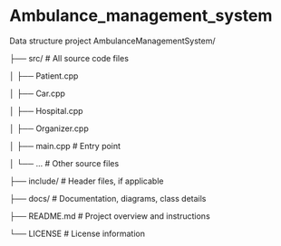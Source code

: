 # Ambulance_management_system
 Data structure project
AmbulanceManagementSystem/

├── src/               # All source code files

│   ├── Patient.cpp

│   ├── Car.cpp

│   ├── Hospital.cpp

│   ├── Organizer.cpp

│   ├── main.cpp       # Entry point

│   └── ...            # Other source files

├── include/           # Header files, if applicable

├── docs/              # Documentation, diagrams, class details

├── README.md          # Project overview and instructions

└── LICENSE            # License information 
